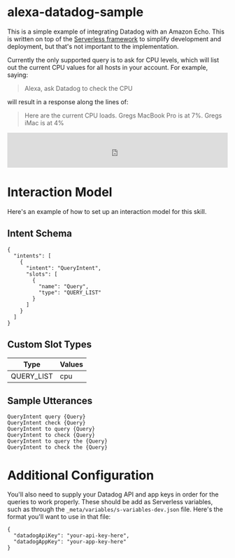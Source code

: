 # alexa-datadog-sample

This is a simple example of integrating Datadog with an Amazon Echo. This is written on top of the [Serverless framework](http://serverless.com/) to simplify development and deployment, but that's not important to the implementation.

Currently the only supported query is to ask for CPU levels, which will list out the current CPU values for all hosts in your account. For example, saying:

> Alexa, ask Datadog to check the CPU

will result in a response along the lines of:

> Here are the current CPU loads. Gregs MacBook Pro is at 7%. Gregs iMac is at 4%

<iframe width="100%" height="80" scrolling="no" frameborder="no" src="https://w.soundcloud.com/player/?url=https%3A//api.soundcloud.com/tracks/269945578&amp;auto_play=false&amp;hide_related=false&amp;show_comments=true&amp;show_user=true&amp;show_reposts=false&amp;visual=true"></iframe>

# Interaction Model

Here's an example of how to set up an interaction model for this skill. 

## Intent Schema

```language-json
{
  "intents": [
    {
      "intent": "QueryIntent",
      "slots": [
        {
          "name": "Query",
          "type": "QUERY_LIST"
        }
      ]
    }
  ]
}
```

## Custom Slot Types

Type       | Values	
---------- | ------
QUERY_LIST | cpu

## Sample Utterances

```
QueryIntent query {Query}
QueryIntent check {Query}
QueryIntent to query {Query}
QueryIntent to check {Query}
QueryIntent to query the {Query}
QueryIntent to check the {Query}
```

# Additional Configuration

You'll also need to supply your Datadog API and app keys in order for the queries to work properly. These should be add as Serverless variables, such as through the `_meta/variables/s-variables-dev.json` file. Here's the format you'll want to use in that file:

```language-json
{
  "datadogApiKey": "your-api-key-here",
  "datadogAppKey": "your-app-key-here"
}
```
